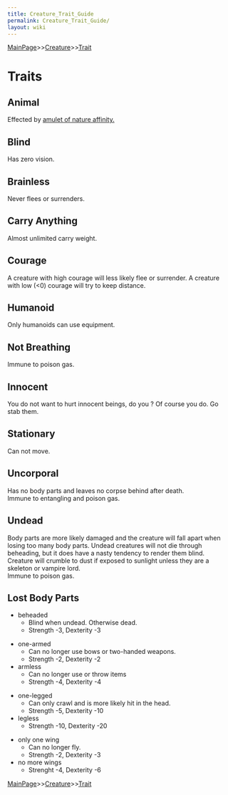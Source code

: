```yaml
---
title: Creature_Trait_Guide
permalink: Creature_Trait_Guide/
layout: wiki
---
```


[MainPage](/keeperrl_wiki/ "wikilink")>>[Creature](/keeperrl_wiki/Creature_Guide "wikilink")>>[Trait](/keeperrl_wiki/Traits "wikilink")

Traits
======

Animal
------

Effected by [amulet of nature
affinity.](/keeperrl_wiki/Amulet_Of_Nature_Affinity "wikilink")

Blind
-----

Has zero vision.

Brainless
---------

Never flees or surrenders.

Carry Anything
--------------

Almost unlimited carry weight.

Courage
-------

A creature with high courage will less likely flee or surrender. A
creature with low (&lt;0) courage will try to keep distance.

Humanoid
--------

Only humanoids can use equipment.

Not Breathing
-------------

Immune to poison gas.

Innocent
--------

You do not want to hurt innocent beings, do you ? Of course you do. Go
stab them.

Stationary
----------

Can not move.

Uncorporal
----------

Has no body parts and leaves no corpse behind after death.  
Immune to entangling and poison gas.

Undead
------

Body parts are more likely damaged and the creature will fall apart when
losing too many body parts. Undead creatures will not die through
beheading, but it does have a nasty tendency to render them blind.  
Creature will crumble to dust if exposed to sunlight unless they are a
skeleton or vampire lord.  
Immune to poison gas.

Lost Body Parts
---------------

-   beheaded
    -   Blind when undead. Otherwise dead.
    -   Strength -3, Dexterity -3

<!-- -->

-   one-armed
    -   Can no longer use bows or two-handed weapons.
    -   Strength -2, Dexterity -2
-   armless
    -   Can no longer use or throw items
    -   Strength -4, Dexterity -4

<!-- -->

-   one-legged
    -   Can only crawl and is more likely hit in the head.
    -   Strength -5, Dexterity -10
-   legless
    -   Strength -10, Dexterity -20

<!-- -->

-   only one wing
    -   Can no longer fly.
    -   Strength -2, Dexterity -3
-   no more wings
    -   Strenght -4, Dexterity -6

[MainPage](/keeperrl_wiki/ "wikilink")>>[Creature](/keeperrl_wiki/Creature_Guide "wikilink")>>[Trait](/keeperrl_wiki/Traits "wikilink")

